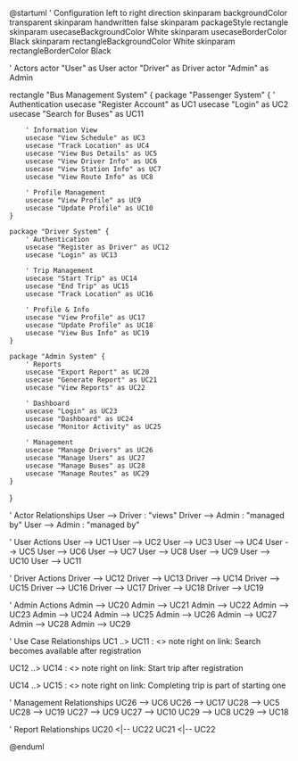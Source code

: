 @startuml
' Configuration
left to right direction
skinparam backgroundColor transparent
skinparam handwritten false
skinparam packageStyle rectangle
skinparam usecaseBackgroundColor White
skinparam usecaseBorderColor Black
skinparam rectangleBackgroundColor White
skinparam rectangleBorderColor Black

' Actors
actor "User" as User
actor "Driver" as Driver
actor "Admin" as Admin

rectangle "Bus Management System" {
    package "Passenger System" {
        ' Authentication
        usecase "Register Account" as UC1
        usecase "Login" as UC2
        usecase "Search for Buses" as UC11

        ' Information View
        usecase "View Schedule" as UC3
        usecase "Track Location" as UC4
        usecase "View Bus Details" as UC5
        usecase "View Driver Info" as UC6
        usecase "View Station Info" as UC7
        usecase "View Route Info" as UC8

        ' Profile Management
        usecase "View Profile" as UC9
        usecase "Update Profile" as UC10
    }

    package "Driver System" {
        ' Authentication
        usecase "Register as Driver" as UC12
        usecase "Login" as UC13

        ' Trip Management
        usecase "Start Trip" as UC14
        usecase "End Trip" as UC15
        usecase "Track Location" as UC16

        ' Profile & Info
        usecase "View Profile" as UC17
        usecase "Update Profile" as UC18
        usecase "View Bus Info" as UC19
    }

    package "Admin System" {
        ' Reports
        usecase "Export Report" as UC20
        usecase "Generate Report" as UC21
        usecase "View Reports" as UC22

        ' Dashboard
        usecase "Login" as UC23
        usecase "Dashboard" as UC24
        usecase "Monitor Activity" as UC25

        ' Management
        usecase "Manage Drivers" as UC26
        usecase "Manage Users" as UC27
        usecase "Manage Buses" as UC28
        usecase "Manage Routes" as UC29
    }
}

' Actor Relationships
User --> Driver : "views"
Driver --> Admin : "managed by"
User --> Admin : "managed by"

' User Actions
User --> UC1
User --> UC2
User --> UC3
User --> UC4
User --> UC5
User --> UC6
User --> UC7
User --> UC8
User --> UC9
User --> UC10
User --> UC11

' Driver Actions
Driver --> UC12
Driver --> UC13
Driver --> UC14
Driver --> UC15
Driver --> UC16
Driver --> UC17
Driver --> UC18
Driver --> UC19

' Admin Actions
Admin --> UC20
Admin --> UC21
Admin --> UC22
Admin --> UC23
Admin --> UC24
Admin --> UC25
Admin --> UC26
Admin --> UC27
Admin --> UC28
Admin --> UC29

' Use Case Relationships
UC1 ..> UC11 : <<extends>>
note right on link: Search becomes available after registration

UC12 ..> UC14 : <<extends>>
note right on link: Start trip after registration

UC14 ..> UC15 : <<includes>>
note right on link: Completing trip is part of starting one

' Management Relationships
UC26 --> UC6
UC26 --> UC17
UC28 --> UC5
UC28 --> UC19
UC27 --> UC9
UC27 --> UC10
UC29 --> UC8
UC29 --> UC18

' Report Relationships
UC20 <|-- UC22
UC21 <|-- UC22

@enduml
